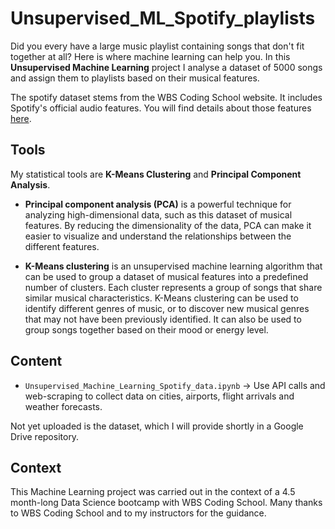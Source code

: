 # Unsupervised_ML_Spotify_playlists

Did you every have a large music playlist containing songs that don't fit together at all? Here is where machine learning can help you.
In this **Unsupervised Machine Learning** project I analyse a dataset of 5000 songs and assign them to playlists based on their musical features. 

The spotify dataset stems from the WBS Coding School website. 
It includes Spotify's official audio features. 
You will find details about those features [here](https://developer.spotify.com/documentation/web-api/reference/get-audio-features).

## Tools

My statistical tools are **K-Means Clustering** and **Principal Component Analysis**.

- **Principal component analysis (PCA)** is a powerful technique for analyzing high-dimensional data, such as this dataset of musical features. By reducing the dimensionality of the data, PCA can make it easier to visualize and understand the relationships between the different features. 

- **K-Means clustering** is an unsupervised machine learning algorithm that can be used to group a dataset of musical features into a predefined number of clusters. Each cluster represents a group of songs that share similar musical characteristics. K-Means clustering can be used to identify different genres of music, or to discover new musical genres that may not have been previously identified. It can also be used to group songs together based on their mood or energy level.

## Content
- `Unsupervised_Machine_Learning_Spotify_data.ipynb` -> Use API calls and web-scraping to collect data on cities, airports, flight arrivals and weather forecasts.

Not yet uploaded is the dataset, which I will provide shortly in a Google Drive repository.

## Context
This Machine Learning project was carried out in the context of a 4.5 month-long Data Science bootcamp with WBS Coding School. 
Many thanks to WBS Coding School and to my instructors for the guidance.
